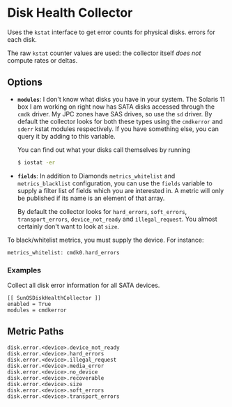 # Disk Health Collector


Uses the `kstat` interface to get error counts for physical disks.
errors for each disk.

The raw `kstat` counter values are used: the collector itself *does not*
compute rates or deltas.

## Options

* **`modules`**: I don't know what disks you have in your system. The
  Solaris 11 box I am working on right now has SATA disks accessed
  through the `cmdk` driver. My JPC zones have SAS drives, so use the
  `sd` driver. By default the collector looks for both these types using
  the `cmdkerror` and `sderr` kstat modules respectively. If you have
  something else, you can query it by adding to this variable.

  You can find out what your disks call themselves by running

  ```sh
  $ iostat -er
  ```

* **`fields`**: In addition to Diamonds `metrics_whitelist` and
  `metrics_blacklist` configuration, you can use the `fields` variable
  to supply a filter list of fields which you are interested in.  A
  metric will only be published if its name is an element of that array.

  By default the collector looks for `hard_errors`, `soft_errors`,
  `transport_errors`, `device_not_ready` and `illegal_request`. You
  almost certainly don't want to look at `size`.

To black/whitelist metrics, you must supply the device. For instance:

```
metrics_whitelist: cmdk0.hard_errors
```

### Examples

Collect all disk error information for all SATA devices.

```
[[ SunOSDiskHealthCollector ]]
enabled = True
modules = cmdkerror
```

## Metric Paths

```
disk.error.<device>.device_not_ready
disk.error.<device>.hard_errors
disk.error.<device>.illegal_request
disk.error.<device>.media_error
disk.error.<device>.no_device
disk.error.<device>.recoverable
disk.error.<device>.size
disk.error.<device>.soft_errors
disk.error.<device>.transport_errors
```
